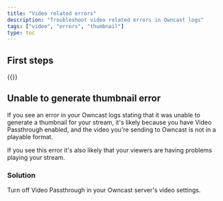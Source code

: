 ```yaml
---
title: "Video related errors"
description: "Troubleshoot video related errors in Owncast logs"
tags: ["video", "errors", "thumbnail"]
type: toc
---
```


## First steps

{{<embedcontent file="/content/troubleshoot/shared/broadcasting-disconnected.md">}}

## Unable to generate thumbnail error

If you see an error in your Owncast logs stating that it was unable to generate a thumbnail for your stream, it's likely because you have Video Passthrough enabled, and the video you're sending to Owncast is not in a playable format.

If you see this error it's also likely that your viewers are having problems playing your stream.

### Solution

Turn off Video Passthrough in your Owncast server's video settings.
